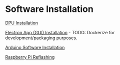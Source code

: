 # Software Installation

[DPU Installation](dpu-installation.md)

[Electron App (GUI) Installation](electron-app-gui-installation.md) - TODO: Dockerize for development/packaging purposes.

[Arduino Software Installation](../../guides/arduino-software-installation.md)

[Raspberry Pi Reflashing](../../guides/raspberry-pi-configuration.md)

